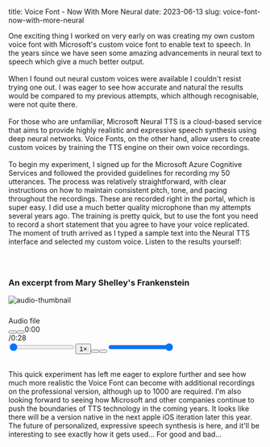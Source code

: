 title: Voice Font - Now With More Neural
date: 2023-06-13
slug: voice-font-now-with-more-neural

<p>One exciting thing I worked on very early on was creating my own custom voice font with Microsoft's custom voice font to enable text to speech. In the years since we have seen some amazing advancements in neural text to speech which give a much better output.<br><br>When I found out neural custom voices were available I couldn't resist trying one out. I was eager to see how accurate and natural the results would be compared to my previous attempts, which although recognisable, were not quite there.<br><br>For those who are unfamiliar, Microsoft Neural TTS is a cloud-based service that aims to provide highly realistic and expressive speech synthesis using deep neural networks. Voice Fonts, on the other hand, allow users to create custom voices by training the TTS engine on their own voice recordings.<br><br>To begin my experiment, I signed up for the Microsoft Azure Cognitive Services and followed the provided guidelines for recording my 50 utterances. The process was relatively straightforward, with clear instructions on how to maintain consistent pitch, tone, and pacing throughout the recordings. These are recorded right in the portal, which is super easy. I did use a much better quality microphone than my attempts several years ago. The training is pretty quick, but to use the font you need to record a short statement that you agree to have your voice replicated. <br>The moment of truth arrived as I typed a sample text into the Neural TTS interface and selected my custom voice. Listen to the results yourself:</p><h3 id="an-excerpt-from-mary-shelleys-frankenstein"><br><br>An excerpt from Mary Shelley's Frankenstein</h3><div class="kg-card kg-audio-card"><img src="" alt="audio-thumbnail" class="kg-audio-thumbnail kg-audio-hide"><div class="kg-audio-thumbnail placeholder"><svg width="24" height="24" fill="none" xmlns="http://www.w3.org/2000/svg"><path fill-rule="evenodd" clip-rule="evenodd" d="M7.5 15.33a.75.75 0 1 0 0 1.5.75.75 0 0 0 0-1.5Zm-2.25.75a2.25 2.25 0 1 1 4.5 0 2.25 2.25 0 0 1-4.5 0ZM15 13.83a.75.75 0 1 0 0 1.5.75.75 0 0 0 0-1.5Zm-2.25.75a2.25 2.25 0 1 1 4.5 0 2.25 2.25 0 0 1-4.5 0Z"/><path fill-rule="evenodd" clip-rule="evenodd" d="M14.486 6.81A2.25 2.25 0 0 1 17.25 9v5.579a.75.75 0 0 1-1.5 0v-5.58a.75.75 0 0 0-.932-.727.755.755 0 0 1-.059.013l-4.465.744a.75.75 0 0 0-.544.72v6.33a.75.75 0 0 1-1.5 0v-6.33a2.25 2.25 0 0 1 1.763-2.194l4.473-.746Z"/><path fill-rule="evenodd" clip-rule="evenodd" d="M3 1.5a.75.75 0 0 0-.75.75v19.5a.75.75 0 0 0 .75.75h18a.75.75 0 0 0 .75-.75V5.133a.75.75 0 0 0-.225-.535l-.002-.002-3-2.883A.75.75 0 0 0 18 1.5H3ZM1.409.659A2.25 2.25 0 0 1 3 0h15a2.25 2.25 0 0 1 1.568.637l.003.002 3 2.883a2.25 2.25 0 0 1 .679 1.61V21.75A2.25 2.25 0 0 1 21 24H3a2.25 2.25 0 0 1-2.25-2.25V2.25c0-.597.237-1.169.659-1.591Z"/></svg></div><div class="kg-audio-player-container"><audio src="__GHOST_URL__/content/media/2023/06/audio-file.mp3" preload="metadata"></audio><div class="kg-audio-title">Audio file</div><div class="kg-audio-player"><button class="kg-audio-play-icon"><svg xmlns="http://www.w3.org/2000/svg" viewBox="0 0 24 24"><path d="M23.14 10.608 2.253.164A1.559 1.559 0 0 0 0 1.557v20.887a1.558 1.558 0 0 0 2.253 1.392L23.14 13.393a1.557 1.557 0 0 0 0-2.785Z"/></svg></button><button class="kg-audio-pause-icon kg-audio-hide"><svg xmlns="http://www.w3.org/2000/svg" viewBox="0 0 24 24"><rect x="3" y="1" width="7" height="22" rx="1.5" ry="1.5"/><rect x="14" y="1" width="7" height="22" rx="1.5" ry="1.5"/></svg></button><span class="kg-audio-current-time">0:00</span><div class="kg-audio-time">/<span class="kg-audio-duration">0:28</span></div><input type="range" class="kg-audio-seek-slider" max="100" value="0"><button class="kg-audio-playback-rate">1&#215;</button><button class="kg-audio-unmute-icon"><svg xmlns="http://www.w3.org/2000/svg" viewBox="0 0 24 24"><path d="M15.189 2.021a9.728 9.728 0 0 0-7.924 4.85.249.249 0 0 1-.221.133H5.25a3 3 0 0 0-3 3v2a3 3 0 0 0 3 3h1.794a.249.249 0 0 1 .221.133 9.73 9.73 0 0 0 7.924 4.85h.06a1 1 0 0 0 1-1V3.02a1 1 0 0 0-1.06-.998Z"/></svg></button><button class="kg-audio-mute-icon kg-audio-hide"><svg xmlns="http://www.w3.org/2000/svg" viewBox="0 0 24 24"><path d="M16.177 4.3a.248.248 0 0 0 .073-.176v-1.1a1 1 0 0 0-1.061-1 9.728 9.728 0 0 0-7.924 4.85.249.249 0 0 1-.221.133H5.25a3 3 0 0 0-3 3v2a3 3 0 0 0 3 3h.114a.251.251 0 0 0 .177-.073ZM23.707 1.706A1 1 0 0 0 22.293.292l-22 22a1 1 0 0 0 0 1.414l.009.009a1 1 0 0 0 1.405-.009l6.63-6.631A.251.251 0 0 1 8.515 17a.245.245 0 0 1 .177.075 10.081 10.081 0 0 0 6.5 2.92 1 1 0 0 0 1.061-1V9.266a.247.247 0 0 1 .073-.176Z"/></svg></button><input type="range" class="kg-audio-volume-slider" max="100" value="100"></div></div></div><p><br>This quick experiment has left me eager to explore further and see how much more realistic the Voice Font can become with additional recordings on the professional version, although up to 1000 are required. I'm also looking forward to seeing how Microsoft and other companies continue to push the boundaries of TTS technology in the coming years. It looks like there will be a version native in the next apple iOS iteration later this year. The future of personalized, expressive speech synthesis is here, and it'll be interesting to see exactly how it gets used... For good and bad...</p>
